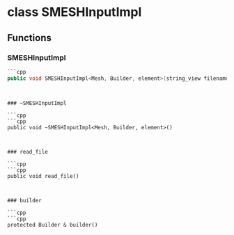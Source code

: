 # class SMESHInputImpl


## Functions

### SMESHInputImpl

```cpp
```cpp
public void SMESHInputImpl<Mesh, Builder, element>(string_view filename, Mesh & mesh)
```
```


### ~SMESHInputImpl

```cpp
```cpp
public void ~SMESHInputImpl<Mesh, Builder, element>()
```
```


### read_file

```cpp
```cpp
public void read_file()
```
```


### builder

```cpp
```cpp
protected Builder & builder()
```
```




